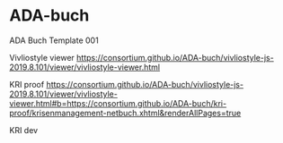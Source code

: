 # ADA-buch

ADA Buch Template 001

Vivliostyle viewer https://consortium.github.io/ADA-buch/vivliostyle-js-2019.8.101/viewer/vivliostyle-viewer.html

KRI proof https://consortium.github.io/ADA-buch/vivliostyle-js-2019.8.101/viewer/vivliostyle-viewer.html#b=https://consortium.github.io/ADA-buch/kri-proof/krisenmanagement-netbuch.xhtml&renderAllPages=true

KRI dev 
